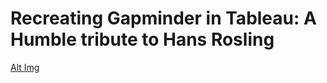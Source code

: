 # Recreating Gapminder in Tableau: A Humble tribute to Hans Rosling

[Alt Img](https://www.gapminder.org/videos/the-joy-of-stats/)
